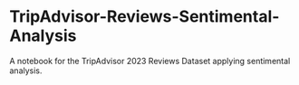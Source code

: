 # TripAdvisor-Reviews-Sentimental-Analysis
A notebook for the TripAdvisor 2023 Reviews Dataset applying sentimental analysis.
